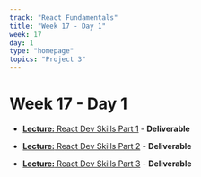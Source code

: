 ```yaml
---
track: "React Fundamentals"
title: "Week 17 - Day 1"
week: 17
day: 1
type: "homepage"
topics: "Project 3"
---
```



# Week 17 - Day 1

- [**Lecture:** React Dev Skills Part 1](/react-fundamentals/week-16/day-3/lecture-materials/react-dev-skills-part-1) - **Deliverable**

- [**Lecture:** React Dev Skills Part 2](/react-fundamentals/week-16/day-3/lecture-materials/react-dev-skills-part-2) - **Deliverable**

- [**Lecture:** React Dev Skills Part 3](/react-fundamentals/week-16/day-3/lecture-materials/react-dev-skills-part-3) - **Deliverable**